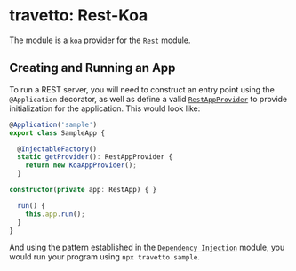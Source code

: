 travetto: Rest-Koa
===
The module is a [`koa`](https://koajs.com/) provider for the [`Rest`](https://github.com/travetto/travetto/tree/master/module/rest) module.

## Creating and Running an App
To run a REST server, you will need to construct an entry point using the `@Application` decorator, as well as define a valid [`RestAppProvider`](./src/types.ts) to provide initialization for the application.  This would look like:

```typescript
@Application('sample')
export class SampleApp {

  @InjectableFactory()
  static getProvider(): RestAppProvider {
    return new KoaAppProvider();
  }

constructor(private app: RestApp) { }

  run() {
    this.app.run();
  }
}
```

And using the pattern established in the [`Dependency Injection`](https://github.com/travetto/travetto/tree/master/module/di) module, you would run your program using `npx travetto sample`.